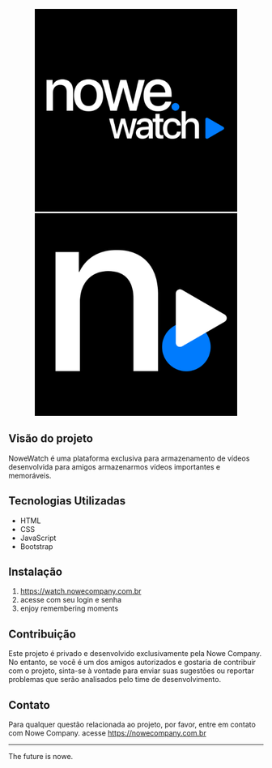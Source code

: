 <p align="center"> 
  <img src="https://raw.githubusercontent.com/nowecompany/Nowe-watch/main/img/main_black.png" width="400"> 
  <img src="https://raw.githubusercontent.com/nowecompany/Nowe-watch/main/img/icon_black.png" width="400"> 
</p> 

## Visão do projeto
NoweWatch é uma plataforma exclusiva para armazenamento de vídeos desenvolvida para amigos armazenarmos vídeos importantes e memoráveis. 

## Tecnologias Utilizadas
- HTML
- CSS
- JavaScript
- Bootstrap

## Instalação
1. https://watch.nowecompany.com.br
2. acesse com seu login e senha
3. enjoy remembering moments

## Contribuição
Este projeto é privado e desenvolvido exclusivamente pela Nowe Company. No entanto, se você é um dos amigos autorizados e gostaria de contribuir com o projeto, sinta-se à vontade para enviar suas sugestões ou reportar problemas que serão analisados pelo time de desenvolvimento.

## Contato
Para qualquer questão relacionada ao projeto, por favor, entre em contato com Nowe Company.
acesse https://nowecompany.com.br 

---

The future is nowe.

